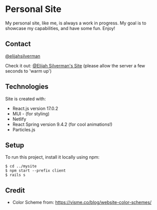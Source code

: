 # Personal Site

My personal site, like me, is always a work in progress. My goal is to showcase my capabilities, and have some fun. Enjoy!

## Contact

[@elijahsilverman](mailto:elijahmsilverman@gmail.com)

Check it out: [@Elijah Silverman's Site](https://elijahsilverman.com/)
(please allow the server a few seconds to 'warm up')

## Technologies

Site is created with:

- React.js version 17.0.2
- MUI - (for styling)
- Netlify
- React Spring version 9.4.2 (for cool animations!)
- Particles.js

## Setup

To run this project, install it locally using npm:

```
$ cd ../mysite
$ npm start --prefix client
$ rails s

```

## Credit

- Color Scheme from: https://visme.co/blog/website-color-schemes/
